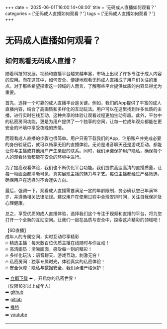+++
date = '2025-06-01T16:00:14+08:00'
title = '无码成人直播如何观看？'
categories = ['无码成人直播如何观看？']
tags = ['无码成人直播如何观看？']
+++

# 无码成人直播如何观看？

## 如何观看无码成人直播？

随着科技的发展，视频和直播平台越来越丰富，市场上出现了许多专注于成人内容的应用。而在这其中，如何安全、便捷地观看无码成人直播成了用户们关注的重点。对于那些希望探索这一领域的人而言，了解哪些平台提供优质的内容显得尤为重要。

首先，选择一个可靠的成人直播平台是关键。例如，我们的App提供了丰富的成人直播内容，结合了高画质和多样化的互动玩法。用户可以在这里找到许多优质的主播，进行实时在线互动，这种共享的体验让观看过程更加生动有趣。此外，平台中的私密房间功能，更是为用户提供了一个独享的空间，让每一位成年观众都能在更安全的环境中享受夜晚的热情。

而观看成人直播的步骤也很简单。用户只需下载我们的App，注册账户并完成必要的身份验证后，就可以畅享无阻的直播体验。无论是语音聊天还是游戏互动，都能让你与主播或其他用户产生亲密的联系。同时，我们承诺保护用户隐私，确保每个人的观看体验都能在安全的环境中进行。

为了提高观看体验，我们也不断优化平台功能。我们提供高达高清的直播质量，让每一帧画面都清晰可见，真实展现主播的魅力与才艺。每位主播都经过严格筛选，确保用户在选择时不会迷失方向。

最后，强调一下，观看成人直播需要满足一定的年龄限制，务必确认您已年满18岁，并遵循相关法律法规。建议用户在使用过程中合理安排时间，关注自我保护及心理健康。

总之，享受优质的成人直播体验，选择我们这个专注于视频和直播的平台，将为您打开一个全新的互动空间。让我们一起在品质与安全中，探索这片精彩的领域吧！

【6D直播】  
成年人的专属空间，实时互动尽享精彩  
🔥 精选主播：每天数百位优质主播在线随时与你互动！  
🔥 高清画质：清晰画面，感受每一刻的精彩！  
🔥 多样化玩法：语音聊天、游戏互动，刺激无穷！  
🔥 私密房间：独享专属时光，体验真实的私密体验！  
🔥 安全保障：隐私与数据安全，我们承诺严格保护！  

➡️ [立即下载](https://down123.s3.ap-east-1.amazonaws.com/down/down.html?channelCode=blog) ⬅️ ，开启你的私密世界！  
（仅限18岁以上成年人）  
➡️ [github](https://aldult-live.github.io/)  
➡️ [gitlab](https://seo-09598d.gitlab.io/)  
➡️ [推特](https://x.com/wegame33)  
➡️ [youtube](https://www.youtube.com/@6Dlive)

---
